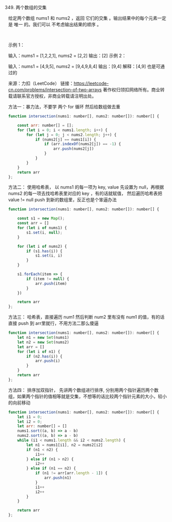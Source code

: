 349. 两个数组的交集

给定两个数组 nums1 和 nums2 ，返回 它们的交集 。输出结果中的每个元素一定是 唯一 的。我们可以 不考虑输出结果的顺序 。

 

示例 1：

输入：nums1 = [1,2,2,1], nums2 = [2,2]
输出：[2]
示例 2：

输入：nums1 = [4,9,5], nums2 = [9,4,9,8,4]
输出：[9,4]
解释：[4,9] 也是可通过的


来源：力扣（LeetCode）
链接：https://leetcode-cn.com/problems/intersection-of-two-arrays
著作权归领扣网络所有。商业转载请联系官方授权，非商业转载请注明出处。

方法一：暴力法，不要学
两个 for  循环 然后给数组做去重

```js
function intersection(nums1: number[], nums2: number[]): number[] {

    const arr: number[] = [];
    for (let i = 0; i < nums1.length; i++) {
        for (let j = 0; j < nums2.length; j++) {
            if (nums2[j] == nums1[i]) {
                if (arr.indexOf(nums2[j]) == -1) {
                    arr.push(nums2[j])
                }
            }
        }
    }
    return arr
};
```

方法二：
使用哈希表， 以 nums1 的每一项为 key, value 先设置为 null，再根据 nums2 的每一项去找哈希表里对应的 key ，有的话就赋值，
然后遍历哈希表把 value != null push 到新的数组里，反正也是个笨逼办法

```js
function intersection(nums1: number[], nums2: number[]): number[] {

    const s1 = new Map();
    const arr = []
    for (let i of nums1) {
        s1.set(i, null);
    }

    for (let i of nums2) {
        if (s1.has(i)) {
            s1.set(i, i)
        }
    }

    s1.forEach(item => {
        if (item != null) {
            arr.push(item)
        }
    })

    return arr
};
```
方法三：
哈希表，直接遍历 num1 然后判断 num2 里有没有 num1 的值，有的话直接 push 到 arr里就行，不用方法二那么傻逼
```js
function intersection(nums1: number[], nums2: number[]): number[] {
    let n1 = new Set(nums1)
    let n2 = new Set(nums2)
    let arr = []
    for (let i of n1) {
        if (n2.has(i)) {
            arr.push(i)
        }
    }
    return arr
};
```

方法四：
排序加双指针， 先讲两个数组进行排序, 分别用两个指针遍历两个数组，如果两个指针的值相等就是交集，不想等的话比较两个指针元素的大小，较小的向前移动

```js
function intersection(nums1: number[], nums2: number[]): number[] {
    let i1 = 0;
    let i2 = 0;
    let arr: number[] = []
    nums1.sort((a, b) => a - b)
    nums2.sort((a, b) => a - b)
    while (i1 < nums1.length && i2 < nums2.length) {
        let n1 = nums1[i1], n2 = nums2[i2]
        if (n1 < n2) {
            i1++
        } else if (n1 > n2) {
            i2++
        } else if (n1 == n2) {
            if (n1 != arr[arr.length - 1]) {
                arr.push(n1)
            }
            i1++
            i2++
        }
    }

    return arr
};
```